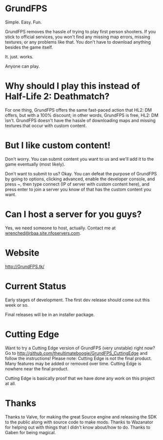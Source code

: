GrundFPS
========

Simple. Easy. Fun.

GrundFPS removes the hassle of trying to play first person shooters.
If you stick to official services, you won't find any missing map errors, missing textures, or any problems like that.
You don't have to download anything besides the game itself.

It. just. works.

Anyone can play.

Why should I play this instead of Half-Life 2: Deathmatch?
========

For one thing, GrundFPS offers the same fast-paced action that HL2: DM offers, but with a 100% discount; in other words, GrundFPS is free, HL2: DM isn't. GrundFPS doesn't have the hassle of downloading maps and missing textures that occur with custom content.

But I like custom content!
========
Don't worry. You can submit content you want to us and we'll add it to the game eventually (most likely).

Don't want to submit to us? Okay. You can defeat the purpose of GrundFPS by going to options, clicking advanced, enable the developer console, and press ~, then type connect (IP of server with custom content here), and press enter to join a server you know of that has the custom content you want.

Can I host a server for you guys?
========
Yes, we need someone to host, actually. Contact me at wrenched@rbaa.site.nfoservers.com.

Website
========
http://GrundFPS.tk/

Current Status
========
Early stages of development. The first dev release should come out this week or so.

Final releases will be in an installer package.

Cutting Edge
========
Want to try a Cutting Edge version of GrundFPS (very unstable) right now? Go to http://github.com/theultimateboogie/GrundFPS_CuttingEdge and follow the instructions!
Please note: Cutting Edge is not the final product. Many features may be added or removed over time. Cutting Edge is nowhere near the final product.

Cutting Edge is basically proof that we have done any work on this project at all.

Thanks
========

Thanks to Valve, for making the great Source engine and releasing the SDK to the public along with source code to make mods.
Thanks to Wazanator for helping out with things that I didn't know about/how to do.
Thanks to Gaben for being magical.

